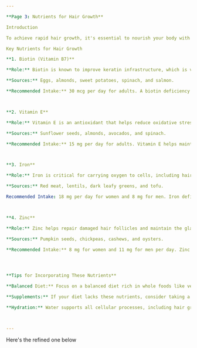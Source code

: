 ```yaml
---

**Page 3: Nutrients for Hair Growth**

Introduction

To achieve rapid hair growth, it's essential to nourish your body with the right nutrients. Hair health starts from within, and certain vitamins and minerals play a significant role in strengthening hair and encouraging faster growth.

Key Nutrients for Hair Growth

**1. Biotin (Vitamin B7)**

**Role:** Biotin is known to improve keratin infrastructure, which is vital for healthy hair, skin, and nails.

**Sources:** Eggs, almonds, sweet potatoes, spinach, and salmon.

**Recommended Intake:** 30 mcg per day for adults. A biotin deficiency can lead to hair thinning and brittle nails.



**2. Vitamin E**

**Role:** Vitamin E is an antioxidant that helps reduce oxidative stress, which can be a factor in hair loss. It also supports blood circulation in the scalp.

**Sources:** Sunflower seeds, almonds, avocados, and spinach.

**Recommended Intake:** 15 mg per day for adults. Vitamin E helps maintain a healthy scalp and promotes strong, shiny hair.



**3. Iron**

**Role:** Iron is critical for carrying oxygen to cells, including hair follicles, which stimulates hair growth and prevents hair loss.

**Sources:** Red meat, lentils, dark leafy greens, and tofu.

Recommended Intake: 18 mg per day for women and 8 mg for men. Iron deficiency, especially in women, can lead to hair loss and slow growth.



**4. Zinc**

**Role:** Zinc helps repair damaged hair follicles and maintain the glands surrounding the hair follicles, promoting growth.

**Sources:** Pumpkin seeds, chickpeas, cashews, and oysters.

**Recommended Intake:** 8 mg for women and 11 mg for men per day. Zinc deficiency can lead to hair shedding and weaken hair follicles.




**Tips for Incorporating These Nutrients**

**Balanced Diet:** Focus on a balanced diet rich in whole foods like vegetables, lean proteins, and healthy fats.

**Supplements:** If your diet lacks these nutrients, consider taking a multivitamin or specific hair growth supplements (consult your healthcare provider first).

**Hydration:** Water supports all cellular processes, including hair growth. Aim for at least 8 glasses a day.



---
```








Here's the refined one below
